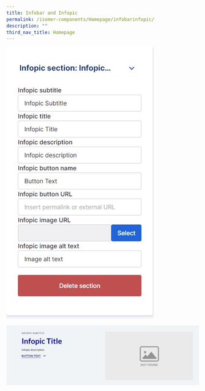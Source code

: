 ```yaml
---
title: Infobar and Infopic
permalink: /isomer-components/Homepage/infobarinfopic/
description: ""
third_nav_title: Homepage
---
```

![](/images/infopic.jpg)

![](/images/infopiclook.jpg)